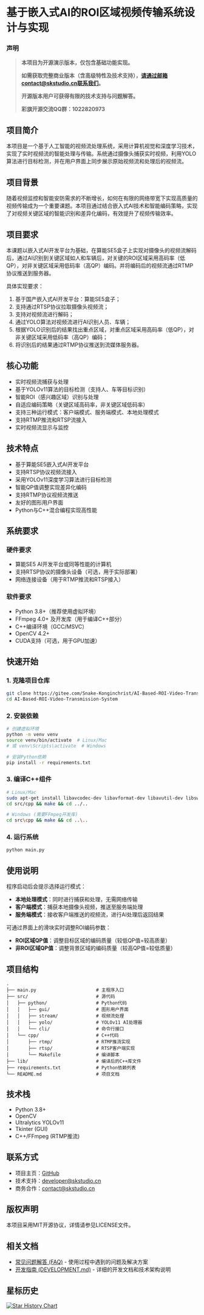 # 基于嵌入式AI的ROI区域视频传输系统设计与实现

### 声明
> **本项目为开源演示版本，仅包含基础功能实现。**
> 
> **如需获取完整商业版本（含高级特性及技术支持），请通过邮箱contact@skstudio.cn联系我们。**
> 
> **开源版本用户可获得有限的技术支持与问题解答。**
> 
> **彩旗开源交流QQ群：1022820973**

## 项目简介
本项目是一个基于人工智能的视频流处理系统，采用计算机视觉和深度学习技术，实现了实时视频流的智能处理与传输。系统通过摄像头捕获实时视频，利用YOLO算法进行目标检测，并在用户界面上同步展示原始视频流和处理后的视频流。

## 项目背景
随着视频监控和智能安防需求的不断增长，如何在有限的网络带宽下实现高质量的视频传输成为一个重要课题。本项目通过结合嵌入式AI技术和智能编码策略，实现了对视频关键区域的智能识别和差异化编码，有效提升了视频传输效率。

## 项目要求
本课题以嵌入式AI开发平台为基础，在算能SE5盒子上实现对摄像头的视频流解码后，通过AI识别到关键区域如人和车辆后，对关键的ROI区域采用高码率（低QP），对非关键区域采用低码率（高QP）编码。并将编码后的视频流通过RTMP协议推送到服务器。

具体实现要求：
1. 基于国产嵌入式AI开发平台：算能SE5盒子；
2. 支持通过RTSP协议拉取摄像头视频流；
3. 支持对视频流进行解码；
4. 通过YOLO算法对视频流进行AI识别人员、车辆；
5. 根据YOLO识别后的结果找出重点区域，对重点区域采用高码率（低QP），对非关键区域采用低码率（高QP）编码；
6. 将识别后的结果通过RTMP协议推送到流媒体服务器。

## 核心功能
- 实时视频流捕获与处理
- 基于YOLOv11算法的目标检测（支持人、车等目标识别）
- 智能ROI（感兴趣区域）识别与处理
- 自适应编码策略（关键区域高码率，非关键区域低码率）
- 支持三种运行模式：客户端模式、服务端模式、本地处理模式
- 支持RTMP推流和RTSP流接入
- 实时视频流显示与监控

## 技术特点
- 基于算能SE5嵌入式AI开发平台
- 支持RTSP协议视频流接入
- 采用YOLOv11深度学习算法进行目标检测
- 智能QP值调整实现差异化编码
- 支持RTMP协议视频流推送
- 友好的图形用户界面
- Python与C++混合编程实现高性能

## 系统要求
### 硬件要求
- 算能SE5 AI开发平台或同等性能的计算机
- 支持RTSP协议的摄像头设备（可选，用于实际部署）
- 网络连接设备（用于RTMP推流和RTSP接入）

### 软件要求
- Python 3.8+（推荐使用虚拟环境）
- FFmpeg 4.0+ 及开发库（用于编译C++部分）
- C++编译环境（GCC/MSVC）
- OpenCV 4.2+
- CUDA支持（可选，用于GPU加速）

## 快速开始

### 1. 克隆项目仓库
```bash
git clone https://gitee.com/Snake-Konginchrist/AI-Based-ROI-Video-Transmission-System.git
cd AI-Based-ROI-Video-Transmission-System
```

### 2. 安装依赖
```bash
# 创建虚拟环境
python -m venv venv
source venv/bin/activate  # Linux/Mac
# 或 venv\Scripts\activate  # Windows

# 安装Python依赖
pip install -r requirements.txt
```

### 3. 编译C++组件
```bash
# Linux/Mac
sudo apt-get install libavcodec-dev libavformat-dev libavutil-dev libswscale-dev pkg-config
cd src/cpp && make && cd ../..

# Windows (需要FFmpeg开发库)
cd src\cpp && make && cd ..\..
```

### 4. 运行系统
```bash
python main.py
```

## 使用说明
程序启动后会提示选择运行模式：
- **本地处理模式**：同时进行捕获和处理，无需网络传输
- **客户端模式**：捕获本地摄像头视频，推送至服务端处理
- **服务端模式**：接收客户端推送的视频流，进行AI处理后返回结果

可通过界面上的滑块实时调整ROI编码参数：
- **ROI区域QP值**：调整目标区域的编码质量（较低QP值=较高质量）
- **非ROI区域QP值**：调整背景区域的编码质量（较高QP值=较低质量）

## 项目结构
```
.
├── main.py                      # 主程序入口
├── src/                         # 源代码
│   ├── python/                  # Python代码
│   │   ├── gui/                 # 图形用户界面
│   │   ├── stream/              # 视频流处理
│   │   ├── yolo/                # YOLOv11 AI处理器
│   │   └── cli/                 # 命令行接口
│   └── cpp/                     # C++代码
│       ├── rtmp/                # RTMP推流实现
│       ├── rtsp/                # RTSP客户端实现
│       └── Makefile             # 编译脚本
├── lib/                         # 编译后的C++库文件
├── requirements.txt             # Python依赖列表
└── README.md                    # 项目文档
```

## 技术栈
- Python 3.8+
- OpenCV
- Ultralytics YOLOv11
- Tkinter (GUI)
- C++/FFmpeg (RTMP推流)

## 联系方式
- 项目主页：[GitHub](https://github.com/Snake-Konginchrist/AI-Based-ROI-Video-Transmission-System)
- 技术支持：developer@skstudio.cn
- 商务合作：contact@skstudio.cn

## 版权声明
本项目采用MIT开源协议，详情请参见LICENSE文件。

## 相关文档
- [常见问题解答 (FAQ)](FAQ.md) - 使用过程中遇到的问题及解决方案
- [开发指南 (DEVELOPMENT.md)](DEVELOPMENT.md) - 详细的开发文档和技术架构说明

## 星标历史
[![Star History Chart](https://api.star-history.com/svg?repos=Snake-Konginchrist/AI-Based-ROI-Video-Transmission-System&type=Date)](https://www.star-history.com/#Snake-Konginchrist/AI-Based-ROI-Video-Transmission-System&Date)